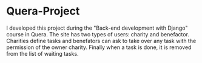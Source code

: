 # Quera-Project
I developed this project during the "Back-end development with Django" course in Quera. 
The site has two types of users: charity and benefactor.
Charities define tasks and benefators can ask to take over any task with the permission of the owner charity. Finally when a task is done, it is removed from the list of waiting tasks.
